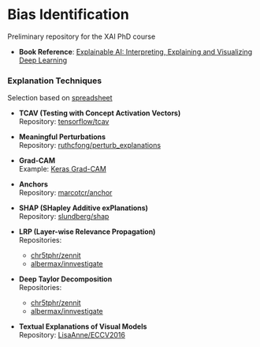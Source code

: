 # Bias Identification

Preliminary repository for the XAI PhD course

- **Book Reference**: [Explainable AI: Interpreting, Explaining and Visualizing Deep Learning](https://link.springer.com/book/10.1007/978-3-031-04083-2)

### Explanation Techniques
Selection based on [spreadsheet](https://docs.google.com/spreadsheets/d/1D41GaAqRkuMvUVMxbuyQux-gFpiGhWhEwc6pWi3HtDI/edit?gid=0#gid=0)

- **TCAV (Testing with Concept Activation Vectors)**  
  Repository: [tensorflow/tcav](https://github.com/tensorflow/tcav)

- **Meaningful Perturbations**  
  Repository: [ruthcfong/perturb_explanations](https://github.com/ruthcfong/perturb_explanations)

- **Grad-CAM**  
  Example: [Keras Grad-CAM](https://keras.io/examples/vision/grad_cam/)

- **Anchors**  
  Repository: [marcotcr/anchor](https://github.com/marcotcr/anchor)

- **SHAP (SHapley Additive exPlanations)**  
  Repository: [slundberg/shap](https://github.com/slundberg/shap)

- **LRP (Layer-wise Relevance Propagation)**  
  Repositories:  
  - [chr5tphr/zennit](https://github.com/chr5tphr/zennit)  
  - [albermax/innvestigate](https://github.com/albermax/innvestigate)

- **Deep Taylor Decomposition**  
  Repositories:  
  - [chr5tphr/zennit](https://github.com/chr5tphr/zennit)  
  - [albermax/innvestigate](https://github.com/albermax/innvestigate)

- **Textual Explanations of Visual Models**  
  Repository: [LisaAnne/ECCV2016](https://github.com/LisaAnne/ECCV2016)
